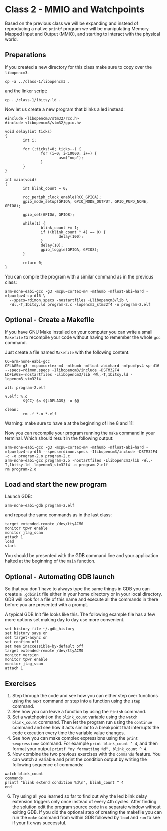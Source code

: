 # Class 2 - MMIO and Watchpoints

Based on the previous class we will be expanding and instead of reproducing a
native `printf` program we will be manipulating Memory Mapped Input and Output
(MMIO), and starting to interact with the physical world.

## Preparations

If you created a new directory for this class make sure to copy over the
`libopencm3`:
```
cp -a ../class-1/libopencm3 .
```

and the linker script:
```
cp ../class-1/1bitsy.ld .
```

Now let us create a new program that blinks a led instead:
```
#include <libopencm3/stm32/rcc.h>
#include <libopencm3/stm32/gpio.h>

void delay(int ticks)
{
        int i;

        for (;ticks!=0; ticks--) {
                for (i=0; i<10000; i++) {
                        asm("nop");
                }
        }
}

int main(void)
{
        int blink_count = 0;

        rcc_periph_clock_enable(RCC_GPIOA);
        gpio_mode_setup(GPIOA, GPIO_MODE_OUTPUT, GPIO_PUPD_NONE, GPIO8);

        gpio_set(GPIOA, GPIO8);

        while(1) {
                blink_count += 1;
                if ((blink_count ^ 4) == 0) {
                        delay(100);
                }
                delay(10);
                gpio_toggle(GPIOA, GPIO8);
        }

        return 0;
}
```

You can compile the program with a similar command as in the previous class:
```
arm-none-eabi-gcc -g3 -mcpu=cortex-m4 -mthumb -mfloat-abi=hard -mfpu=fpv4-sp-d16 \
  --specs=rdimon.specs -nostartfiles -Llibopencm3/lib \
  -Wl,-T,1bitsy.ld program-2.c -lopencm3_stm32f4 -o program-2.elf
```

## Optional - Create a Makefile

If you have GNU Make installed on your computer you can write a small `Makefile`
to recompile your code without having to remember the whole `gcc` command.

Just create a file named `Makefile` with the following content:
```
CC=arm-none-eabi-gcc
CFLAGS=-g3 -mcpu=cortex-m4 -mthumb -mfloat-abi=hard -mfpu=fpv4-sp-d16 --specs=rdimon.specs -Ilibopencm3/include -DSTM32F4
LDFLAGS=-nostartfiles -Llibopencm3/lib -Wl,-T,1bitsy.ld -lopencm3_stm32f4

all: program-2.elf

%.elf: %.o
        ${CC} $< ${LDFLAGS} -o $@

clean:
        rm -f *.o *.elf
```

Warning: make sure to have a <TAB> at the beginning of line 8 and 11!

Now you can recompile your program running the `make` command in your terminal.
Which should result in the following output:
```
arm-none-eabi-gcc -g3 -mcpu=cortex-m4 -mthumb -mfloat-abi=hard -mfpu=fpv4-sp-d16 --specs=rdimon.specs -Ilibopencm3/include -DSTM32F4   -c -o program-2.o program-2.c
arm-none-eabi-gcc program-2.o -nostartfiles -Llibopencm3/lib -Wl,-T,1bitsy.ld -lopencm3_stm32f4 -o program-2.elf
rm program-2.o
```

## Load and start the new program

Launch GDB:
```
arm-none-eabi-gdb program-2.elf
```
and repeat the same commands as in the last class:
```
target extended-remote /dev/ttyACM0
monitor tpwr enable
monitor jtag_scan
attach 1
load
start
```

You should be presented with the GDB command line and your application halted
at the beginning of the `main` function.

## Optional - Automating GDB launch

So that you don't have to always type the same things in GDB you can create a
`.gdbinit` file either in your home directory or in your local directory. GDB
will look for a file of this name and execute all the commands in there before
you are presented with a prompt.

A typical GDB Init file looks like this. The following example file has a few
more options set making day to day use more convenient.
```
set history file ~/.gdb_history
set history save on
set target-async on
set confirm off
set mem inaccessible-by-default off
target extended-remote /dev/ttyACM0
monitor version
monitor tpwr enable
monitor jtag_scan
attach 1
```

## Exercises

1. Step through the code and see how you can either step over functions using
the `next` command or step into a function using the `step` command.
2. See how you can leave a function by using the `finish` command.
3. Set a watchpoint on the `blink_count` variable using the `watch blink_count`
command. Then let the program run using the `continue` command and see how it
acts similar to a breakpoint that interrupts the code execution every time the
variable value changes.
4. See how you can make complex expressions using the `print <expression>`
command. For example `print blink_count ^ 4`, and then format your output
`printf "my formatting %d", blink_count ^ 4`.
5. Now combine the two previous exercises with the `commands` feature. You can
watch a variable and print the condition output by writing the following
sequence of commands:
```
watch blink_count
commands
printf "blink extend condition %d\n", blink_count ^ 4
end
```
6. Try using all you learned so far to find out why the led blink delay
extension triggers only once instead of every 4th cycles. After finding the
solution edit the program source code in a separate window without exiting GDB.
If you did the optional step of creating the makefile you can run the `make`
command from within GDB followed by `load` and `run` to see if your fix was
successful.
